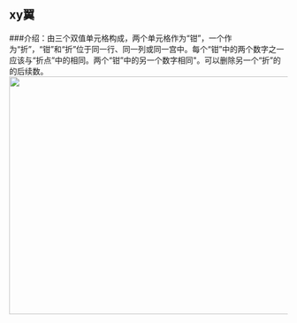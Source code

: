 ## xy翼    
###介绍：由三个双值单元格构成，两个单元格作为“钳”，一个作为“折”，“钳”和“折”位于同一行、同一列或同一宫中。每个“钳”中的两个数字之一应该与“折点”中的相同。两个“钳”中的另一个数字相同"。可以删除另一个“折”的的后续数。    
<img src="picture/_CN.png" width="550" height="430" >